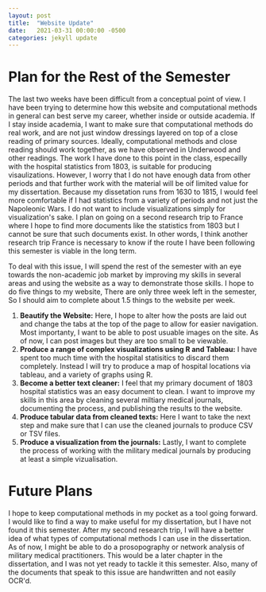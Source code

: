 ```yaml
---
layout: post
title:  "Website Update"
date:   2021-03-31 00:00:00 -0500
categories: jekyll update
---
```

# Plan for the Rest of the Semester
The last two weeks have been difficult from a conceptual point of view. I have been trying to determine how this website and computational methods in general can best serve my career, whether inside or outside academia. If I stay inside academia, I want to make sure that computational methods do real work, and are not just window dressings layered on top of a close reading of primary sources. Ideally, computational methods and close reading should work together, as we have observed in Underwood and other readings. The work I have done to this point in the class, especailly with the hospital statistics from 1803, is suitable for producing visaulizations. However, I worry that I do not have enough data from other periods and that further work with the material will be oif limited value for my dissertation. Because my dissetation runs from 1630 to 1815, I would feel more comfortable if I had statistics from a variety of periods and not just the Napoleonic Wars. I do not want to include visualizations simply for visualization's sake. I plan on going on a second research trip to France where I hope to find more documents like the statistics from 1803 but I cannot be sure that such documents exist. In other words, I think another research trip France is necessary to know if the route I have been following this semester is viable in the long term. 

To deal with this issue, I will spend the rest of the semester with an eye towards the non-academic job market by improving my skills in several areas and using the website as a way to demonstrate those skills. I hope to do five things to my website, There are only three week left in the semester, So I should aim to complete about 1.5 things to the website per week. 

1. **Beautify the Website:** Here, I hope to alter how the posts are laid out and change the tabs at the top of the page to allow for easier navigation. Most importanty, I want to be able to post usuable images on the site. As of now, I can post images but they are too small to be viewable.   
2. **Produce a  range of complex visualizations using R and Tableau:** I have spent too much time with the hospital statisitics to discard them completely. Instead I will try to produce a map of hospital locations via tableau, and a variety of graphs using R. 
3. **Become a better text cleaner:** I feel that my primary document of 1803 hospital statistics was an easy document to clean. I want to improve my skills in this area by cleaning several miltiary medical journals, documenting the process, and publishing the results to the website. 
4. **Produce tabular data from cleaned texts:** Here I want to take the next step and make sure that I can use the cleaned journals to produce CSV or TSV files. 
5. **Produce a visualization from the journals:** Lastly, I want to complete the process of working with the military medical journals by producing at least a simple vizualisation. 

# Future Plans 
I hope to keep computational methods in my pocket as a tool going forward. I would like to find a way to make useful for my dissertation, but I have not found it this semester. After my second research trip, I will have a better idea of what types of computational methods I can use in the dissertation. As of now, I might be able to do a prosopography or network analysis of military medical practitioners. This would be a later chapter in the dissertation, and I was not yet ready to tackle it this semester. Also, many of the documents that speak to this issue are handwritten and not easily OCR'd.        
